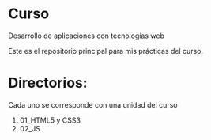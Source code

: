 # Curso
Desarrollo de aplicaciones con tecnologías web

Este es el repositorio principal para mis prácticas del curso.

# Directorios:

Cada uno se corresponde con una unidad del curso

1. 01_HTML5 y CSS3
2. 02_JS
